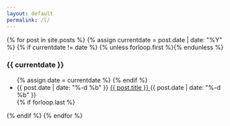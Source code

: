 ```yaml
---
layout: default
permalink: /l/
---
```

<div class="big-list">
  {% for post in site.posts %}
    {% assign currentdate = post.date | date: "%Y" %}
    {% if currentdate != date %}
      {% unless forloop.first %}</ul>{% endunless %}
      <h3>{{ currentdate }}</h3>
      <ul>
      {% assign date = currentdate %}
    {% endif %}
      <li>
        <span class="hang-right">{{ post.date | date: "%-d %b" }}</span>
        <a href="{{ post.url | relative_url }}">
          {{ post.title }}
        </a>
        <span class="hang-left">{{ post.date | date: "%-d %b" }}</span>
      </li>
    {% if forloop.last %}</ul>{% endif %}
    {% endfor %}
  </ul>
</div> <!-- /.big-list -->